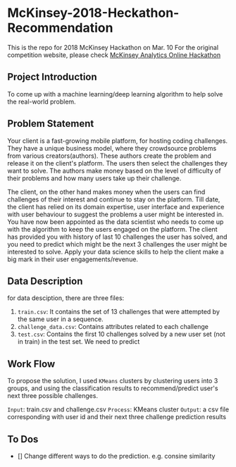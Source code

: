 # McKinsey-2018-Heckathon-Recommendation
This is the repo for 2018 McKinsey Hackathon on Mar. 10
For the original competition website, please check [McKinsey Analytics Online Hackathon](https://datahack.analyticsvidhya.com/contest/mckinsey-analytics-online-hackathon-recommendation/?utm_source=sendinblue&utm_campaign=McKinsey_Hackathon__Recommendation_Design_Go_live&utm_medium=email)

## Project Introduction
To come up with a machine learning/deep learning algorithm to help solve the real-world problem.

## Problem Statement
Your client is a fast-growing mobile platform, for hosting coding challenges. They have a unique business model, where they crowdsource problems from various creators(authors). These authors create the problem and release it on the client's platform. The users then select the challenges they want to solve. The authors make money based on the level of difficulty of their problems and how many users take up their challenge.
 
The client, on the other hand makes money when the users can find challenges of their interest and continue to stay on the platform. Till date, the client has relied on its domain expertise, user interface and experience with user behaviour to suggest the problems a user might be interested in. You have now been appointed as the data scientist who needs to come up with the algorithm to keep the users engaged on the platform.
The client has provided you with history of last 10 challenges the user has solved, and you need to predict which might be the next 3 challenges the user might be interested to solve. Apply your data science skills to help the client make a big mark in their user engagements/revenue.

## Data Description
for data desciption, there are three files:
 1. `train.csv`:  It contains the set of 13 challenges that were attempted by the same user in a sequence.
 2. `challenge_data.csv`: Contains attributes related to each challenge
 3. `test.csv`: Contains the first 10 challenges solved by a new user set (not in train) in the test set. We need to predict 
 
## Work Flow
To propose the solution, I used `KMeans` clusters by clustering users into 3 groups, and using the classification results to recommend/predict user's next three possible challenges.

`Input`: train.csv and challenge.csv
`Process`: KMeans cluster
`Output`: a csv file corresponding with user id and their next three challenge prediction results


## To Dos
- [] Change different ways to do the prediction. e.g. consine similarity
